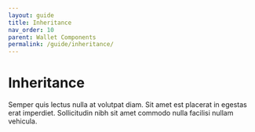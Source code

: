 ```yaml
---
layout: guide
title: Inheritance
nav_order: 10
parent: Wallet Components
permalink: /guide/inheritance/
---
```


# Inheritance

Semper quis lectus nulla at volutpat diam. Sit amet est placerat in egestas erat imperdiet. Sollicitudin nibh sit amet commodo nulla facilisi nullam vehicula.

